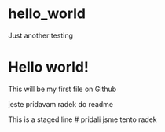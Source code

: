 # hello_world
Just another testing

# Hello world!
This will be my first file on Github

jeste pridavam radek do readme

This is a staged line           # pridali jsme tento radek
